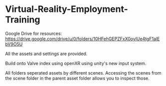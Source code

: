 # Virtual-Reality-Employment-Training

Google Drive for resources: https://drive.google.com/drive/u/0/folders/10HFehGEPZFxX0oylUe4tgF1alEbV9O5U


All the assets and settings are provided.

Build onto Valve index using openXR using unity's new input system.

All folders seperated assets by different scenes. Accessing the scenes from the scene folder in the parent asset folder allows you to inspect those. 
